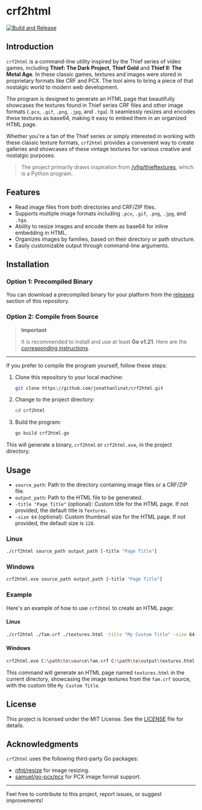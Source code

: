 # crf2html

[![Build and Release](https://github.com/jonathanlinat/crf2html/actions/workflows/build-and-release.yml/badge.svg)](https://github.com/jonathanlinat/crf2html/actions/workflows/build-and-release.yml)

## Introduction

`crf2html` is a command-line utility inspired by the Thief series of video games, including **Thief: The Dark Project**, **Thief Gold** and **Thief II: The Metal Age**. In these classic games, textures and images were stored in proprietary formats like CRF and PCX. The tool aims to bring a piece of that nostalgic world to modern web development.

The program is designed to generate an HTML page that beautifully showcases the textures found in Thief series CRF files and other image formats (`.pcx`, `.gif`, `.png`, `.jpg`, and `.tga`). It seamlessly resizes and encodes these textures as base64, making it easy to embed them in an organized HTML page.

Whether you're a fan of the Thief series or simply interested in working with these classic texture formats, `crf2html` provides a convenient way to create galleries and showcases of these vintage textures for various creative and nostalgic purposes.

> The project primarily draws inspiration from [/vfig/thieftextures](https://github.com/vfig/thieftextures), which is a Python program.

## Features

- Read image files from both directories and CRF/ZIP files.
- Supports multiple image formats including `.pcx`, `.gif`, `.png`, `.jpg`, and `.tga`.
- Ability to resize images and encode them as base64 for inline embedding in HTML.
- Organizes images by families, based on their directory or path structure.
- Easily customizable output through command-line arguments.

## Installation

### Option 1: Precompiled Binary

You can download a precompiled binary for your platform from the [releases](https://github.com/jonathanlinat/crf2html/releases) section of this repository.

### Option 2: Compile from Source

> **Important**
>
> It is recommended to install and use at least **Go v1.21**. Here are the [corresponding instructions](https://go.dev/doc/install).

---

If you prefer to compile the program yourself, follow these steps:

1. Clone this repository to your local machine:

   ```bash
   git clone https://github.com/jonathanlinat/crf2html.git
   ```

2. Change to the project directory:

   ```bash
   cd crf2html
   ```

3. Build the program:

   ```bash
   go build crf2html.go
   ```

This will generate a binary, `crf2html` or `crf2html.exe`, in the project directory.

## Usage

- `source_path`: Path to the directory containing image files or a CRF/ZIP file.
- `output_path`: Path to the HTML file to be generated.
- `-title "Page Title"` (optional): Custom title for the HTML page. If not provided, the default title is `Textures`.
- `-size 64` (optional): Custom thumbnail size for the HTML page. If not provided, the default size is `128`.

### Linux

```bash
./crf2html source_path output_path [-title "Page Title"]
```

### Windows

```bash
crf2html.exe source_path output_path [-title "Page Title"]
```

### Example

Here's an example of how to use `crf2html` to create an HTML page:

#### Linux

```bash
./crf2html ./fam.crf ./textures.html -title "My Custom Title" -size 64
```

#### Windows

```bash
crf2html.exe C:\path\to\source\fam.crf C:\path\to\output\textures.html -title "My Custom Title" -size 64
```

This command will generate an HTML page named `textures.html` in the current directory, showcasing the image textures from the `fam.crf` source, with the custom title `My Custom Title`.

## License

This project is licensed under the MIT License. See the [LICENSE](LICENSE) file for details.

## Acknowledgments

`crf2html` uses the following third-party Go packages:

- [nfnt/resize](https://github.com/nfnt/resize) for image resizing.
- [samuel/go-pcx/pcx](https://github.com/samuel/go-pcx/pcx) for PCX image format support.

---

Feel free to contribute to this project, report issues, or suggest improvements!
